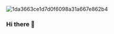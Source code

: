 



![1da3663ce1d7d0f6098a31a667e862b4](https://user-images.githubusercontent.com/104290279/189406363-2f275d7c-bbd9-4caf-92c3-adbfce8f3aef.gif)





### Hi there 👋
